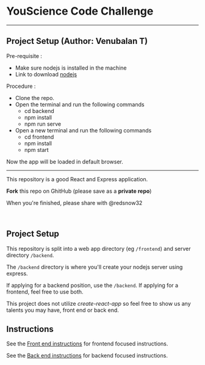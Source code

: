# YouScience Code Challenge

-----------------------------------------------------------------
## Project Setup (Author: Venubalan T)

Pre-requisite :
- Make sure nodejs is installed in the machine
- Link to download [nodejs](https://nodejs.org/en/download)

Procedure :
- Clone the repo.
- Open the terminal and run the following commands
    - cd backend
    - npm install
    - npm run serve
- Open a new terminal and run the following commands
    - cd frontend
    - npm install
    - npm start

Now the app will be loaded in default browser.

------------------------------------------------------------------

This repository is a good React and Express application.

**Fork** this repo on GhitHub (please save as a **private repo**)

When you're finished, please share with @redsnow32

<br />


## Project Setup

This repository is split into a web app directory (eg `/frontend`) and server directory `/backend`.

The `/backend` directory is where you'll create your nodejs server using express.

If applying for a backend position, use the `/backend`.
If applying for a frontend, feel free to use both.

This project does not utilize _create-react-app_ so feel free to show us any talents you may have, front end or back end. 

## Instructions

See the [Front end instructions](frontend/README.md) for frontend focused instructions. 

See the [Back end instructions](backend/README.md) for backend focused instructions.
